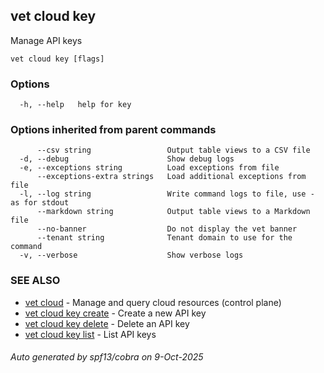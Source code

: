 ## vet cloud key

Manage API keys

```
vet cloud key [flags]
```

### Options

```
  -h, --help   help for key
```

### Options inherited from parent commands

```
      --csv string                 Output table views to a CSV file
  -d, --debug                      Show debug logs
  -e, --exceptions string          Load exceptions from file
      --exceptions-extra strings   Load additional exceptions from file
  -l, --log string                 Write command logs to file, use - as for stdout
      --markdown string            Output table views to a Markdown file
      --no-banner                  Do not display the vet banner
      --tenant string              Tenant domain to use for the command
  -v, --verbose                    Show verbose logs
```

### SEE ALSO

* [vet cloud](vet_cloud.md)	 - Manage and query cloud resources (control plane)
* [vet cloud key create](vet_cloud_key_create.md)	 - Create a new API key
* [vet cloud key delete](vet_cloud_key_delete.md)	 - Delete an API key
* [vet cloud key list](vet_cloud_key_list.md)	 - List API keys

###### Auto generated by spf13/cobra on 9-Oct-2025
